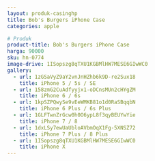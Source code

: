 ```yaml
---
layout: produk-casinghp
title: Bob's Burgers iPhone Case
categories: apple

# Produk
product-title: Bob's Burgers iPhone Case
harga: 90000
sku: hn-0774
image-drive: 1ISopszg8qTXU1KGBMlHW7MESE6GIwWC0
gallery:
  - url: 1zGSaVyZ9aY2vnJnHZhb6k9D-re2Sux18
    title: iPhone 5 / 5s / SE
  - url: 158zmG2CuAdfyyjx1-oDCnsMUn2cHYgZM
    title: iPhone 6 / 6s
  - url: 1kpSZPQwySe9vEeWMKB81o1d0RaSBqqbN
    title: iPhone 6 Plus / 6s Plus
  - url: 1GLFTwnZrGcw0h0O6ypL8f3qyBEUYwYie
    title: iPhone 7 / 8
  - url: 1dxLSy7ewUaUbloAVbmOqX1Fg-5XNSZ72
    title: iPhone 7 Plus / 8 Plus
  - url: 1ISopszg8qTXU1KGBMlHW7MESE6GIwWC0
    title: iPhone X
---
```

